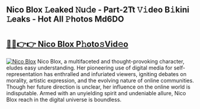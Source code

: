 ## Nico Blox 𝙻eaked 𝙽u𝚍e - Part-2Tt 𝚅𝚒deo B𝚒kini 𝙻eaks - Hot All 𝙿hotos Md6DO

# <h2><a href="http://ld6s0a.urlbe.top/?page=Nico+Blox">🔗🔗👉👉 Nico Blox P𝚑oto𝚜Vid𝚎o</a></h2>

[![Nico Blox](https://i.imgur.com/eBuTRDB.gif)](http://ld6s0a.urlbe.top/?page=Nico+Blox)
Nico Blox, a multifaceted and thought-provoking character, eludes easy understanding. Her pioneering use of digital media for self-representation has enthralled and infuriated viewers, igniting debates on morality, artistic expression, and the evolving nature of online communities. Though her future direction is unclear, her influence on the online world is indisputable. Armed with an unyielding spirit and undeniable allure, Nico Blox reach in the digital universe is boundless.
